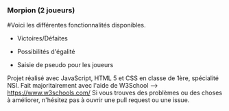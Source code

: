 ### Morpion (2 joueurs)

#Voici les différentes fonctionnalités disponibles. 

- Victoires/Défaites

- Possibilités d'égalité

- Saisie de pseudo pour les joueurs

Projet réalisé avec JavaScript, HTML 5 et CSS en classe de 1ère, spécialité NSI. 
Fait majoritairement avec l'aide de W3School --> https://www.w3schools.com/
Si vous trouves des problèmes ou des choses à améliorer, n'hésitez pas à ouvrir une pull request ou une issue.
